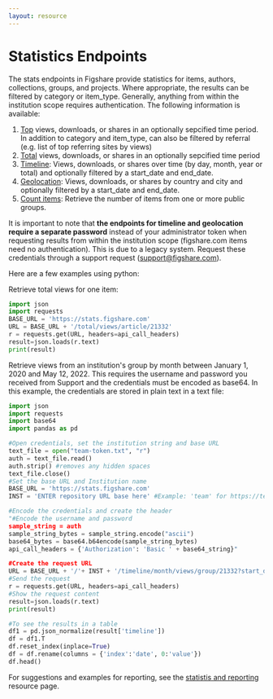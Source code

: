 ```yaml
---
layout: resource
---
```


# Statistics Endpoints

The stats endpoints in Figshare provide statistics for items, authors, collections, groups, and projects. Where appropriate, the results can be filtered by category or item_type. Generally, anything from within the institution scope requires authentication. The following information is available:

1. [Top](https://docs.figshare.com/#stats_tops) views, downloads, or shares in an optionally sepcified time period. In addition to category and item_type, can also be filtered by referral (e.g. list of top referring sites by views)
2. [Total](https://docs.figshare.com/#stats_totals) views, downloads, or shares in an optionally sepcified time period
3. [Timeline](https://docs.figshare.com/#stats_timeline): Views, downloads, or shares over time (by day, month, year or total) and optionally filtered by a start_date and end_date.
4. [Geolocation](https://docs.figshare.com/#stats_breakdown): Views, downloads, or shares by country and city and optionally filtered by a start_date and end_date.
5. [Count items](https://docs.figshare.com/#stats_count_articles): Retrieve the number of items from one or more public groups.

It is important to note that **the endpoints for timeline and geolocation require a separate password** instead of your administrator token when requesting results from within the institution scope (figshare.com items need no authentication). This is due to a legacy system. Request these credentials through a support request (support@figshare.com).

Here are a few examples using python:

Retrieve total views for one item:
```py
import json
import requests
BASE_URL = 'https://stats.figshare.com'
URL = BASE_URL + '/total/views/article/21332'
r = requests.get(URL, headers=api_call_headers)
result=json.loads(r.text)
print(result)
```

Retrieve views from an institution's group by month between January 1, 2020 and May 12, 2022. This requires the username and password you received from Support and the credentials must be encoded as base64. In this example, the credentials are stored in plain text in a text file:
```py
import json
import requests
import base64
import pandas as pd

#Open credentials, set the institution string and base URL
text_file = open("team-token.txt", "r")
auth = text_file.read()
auth.strip() #removes any hidden spaces
text_file.close()
#Set the base URL and Institution name
BASE_URL = 'https://stats.figshare.com'
INST = 'ENTER repository URL base here' #Example: 'team' for https://team.figshare.com

#Encode the credentials and create the header
"#Encode the username and password
sample_string = auth
sample_string_bytes = sample_string.encode("ascii")
base64_bytes = base64.b64encode(sample_string_bytes)
api_call_headers = {'Authorization': 'Basic ' + base64_string}"

#Create the request URL
URL = BASE_URL + '/'+ INST + '/timeline/month/views/group/21332?start_date=2020-01-03&end_date=2022-05-12'
#Send the request
r = requests.get(URL, headers=api_call_headers)
#Show the request content
result=json.loads(r.text)
print(result)

#To see the results in a table
df1 = pd.json_normalize(result['timeline'])
df = df1.T
df.reset_index(inplace=True)
df = df.rename(columns = {'index':'date', 0:'value'})
df.head()
```

For suggestions and examples for reporting, see the [statistis and reporting](./statistics-reporting.html) resource page.
